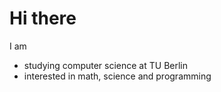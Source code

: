 <h1> Hi there </h1>

I am
- studying computer science at TU Berlin
- interested in math, science and programming

<!---
MaksGadz/MaksGadz is a ✨ special ✨ repository because its `README.md` (this file) appears on your GitHub profile.
You can click the Preview link to take a look at your changes.
--->
